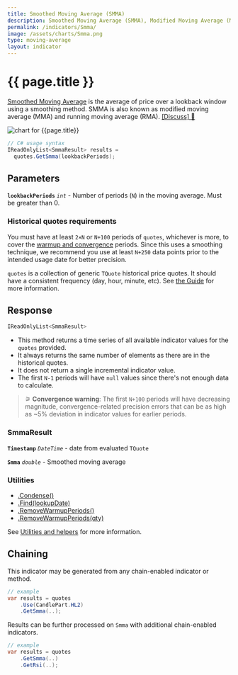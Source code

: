 ```yaml
---
title: Smoothed Moving Average (SMMA)
description: Smoothed Moving Average (SMMA), Modified Moving Average (MMA), Running Moving Average (RMA) are all the same simple rolling moving average of financial market prices.  New values are calculated based on the last known value only, making a more efficient but less accurate method for computing an average.
permalink: /indicators/Smma/
image: /assets/charts/Smma.png
type: moving-average
layout: indicator
---
```


# {{ page.title }}

[Smoothed Moving Average](https://en.wikipedia.org/wiki/Moving_average) is the average of price over a lookback window using a smoothing method.  SMMA is also known as modified moving average (MMA) and running moving average (RMA).
[[Discuss] &#128172;](https://github.com/DaveSkender/Stock.Indicators/discussions/375 "Community discussion about this indicator")

![chart for {{page.title}}]({{page.image}})

```csharp
// C# usage syntax
IReadOnlyList<SmmaResult> results =
  quotes.GetSmma(lookbackPeriods);
```

## Parameters

**`lookbackPeriods`** _`int`_ - Number of periods (`N`) in the moving average.  Must be greater than 0.

### Historical quotes requirements

You must have at least `2×N` or `N+100` periods of `quotes`, whichever is more, to cover the [warmup and convergence](https://github.com/DaveSkender/Stock.Indicators/discussions/688) periods.  Since this uses a smoothing technique, we recommend you use at least `N+250` data points prior to the intended usage date for better precision.

`quotes` is a collection of generic `TQuote` historical price quotes.  It should have a consistent frequency (day, hour, minute, etc).  See [the Guide](pages/guide.md#historical-quotes) for more information.

## Response

```csharp
IReadOnlyList<SmmaResult>
```

- This method returns a time series of all available indicator values for the `quotes` provided.
- It always returns the same number of elements as there are in the historical quotes.
- It does not return a single incremental indicator value.
- The first `N-1` periods will have `null` values since there's not enough data to calculate.

>&#9886; **Convergence warning**: The first `N+100` periods will have decreasing magnitude, convergence-related precision errors that can be as high as ~5% deviation in indicator values for earlier periods.

### SmmaResult

**`Timestamp`** _`DateTime`_ - date from evaluated `TQuote`

**`Smma`** _`double`_ - Smoothed moving average

### Utilities

- [.Condense()](pages/utilities.md#condense)
- [.Find(lookupDate)](pages/utilities.md#find-indicator-result-by-date)
- [.RemoveWarmupPeriods()](pages/utilities.md#remove-warmup-periods)
- [.RemoveWarmupPeriods(qty)](pages/utilities.md#remove-warmup-periods)

See [Utilities and helpers](pages/utilities.md#utilities-for-indicator-results) for more information.

## Chaining

This indicator may be generated from any chain-enabled indicator or method.

```csharp
// example
var results = quotes
    .Use(CandlePart.HL2)
    .GetSmma(..);
```

Results can be further processed on `Smma` with additional chain-enabled indicators.

```csharp
// example
var results = quotes
    .GetSmma(..)
    .GetRsi(..);
```
